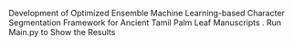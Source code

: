 Development of Optimized Ensemble Machine Learning-based Character Segmentation Framework for Ancient Tamil Palm Leaf Manuscripts .
Run Main.py to Show the Results

